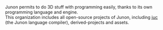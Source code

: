 Junon permits to do 3D stuff with programming easily, thanks to its own programming language and engine. \
This organization includes all open-source projects of Junon, including [juc](https://github.com/junon-corp/juc) (the Junon language compiler), derived-projects and assets.
